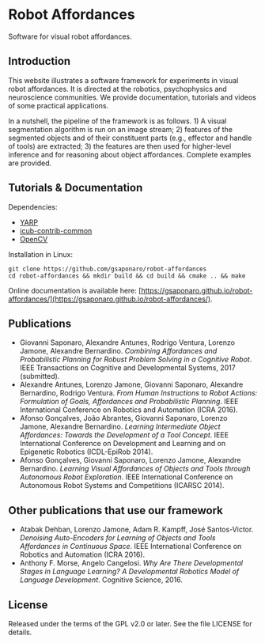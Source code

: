 # Robot Affordances

Software for visual robot affordances.

## Introduction

This website illustrates a software framework for experiments in visual robot affordances. It is directed at the robotics, psychophysics and neuroscience communities. We provide documentation, tutorials and videos of some practical applications.

In a nutshell, the pipeline of the framework is as follows. 1) A visual segmentation algorithm is run on an image stream; 2) features of the segmented objects and of their constituent parts (e.g., effector and handle of tools) are extracted; 3) the features are then used for higher-level inference and for reasoning about object affordances. Complete examples are provided.

## Tutorials & Documentation

Dependencies:

- [YARP](https://github.com/robotology/yarp)
- [icub-contrib-common](https://github.com/robotology/icub-contrib-common)
- [OpenCV](http://opencv.org/downloads.html)

Installation in Linux:

```
git clone https://github.com/gsaponaro/robot-affordances
cd robot-affordances && mkdir build && cd build && cmake .. && make
```

Online documentation is available here: [https://gsaponaro.github.io/robot-affordances/](https://gsaponaro.github.io/robot-affordances/).

## Publications

* Giovanni Saponaro, Alexandre Antunes, Rodrigo Ventura, Lorenzo Jamone, Alexandre Bernardino. *Combining Affordances and Probabilistic Planning for Robust Problem Solving in a Cognitive Robot*. IEEE Transactions on Cognitive and Developmental Systems, 2017 (submitted).
* Alexandre Antunes, Lorenzo Jamone, Giovanni Saponaro, Alexandre Bernardino, Rodrigo Ventura. *From Human Instructions to Robot Actions: Formulation of Goals, Affordances and Probabilistic Planning*. IEEE International Conference on Robotics and Automation (ICRA 2016).
* Afonso Gonçalves, João Abrantes, Giovanni Saponaro, Lorenzo Jamone, Alexandre Bernardino. *Learning Intermediate Object Affordances: Towards the Development of a Tool Concept*. IEEE International Conference on Development and Learning and on Epigenetic Robotics (ICDL-EpiRob 2014).
* Afonso Gonçalves, Giovanni Saponaro, Lorenzo Jamone, Alexandre Bernardino. *Learning Visual Affordances of Objects and Tools through Autonomous Robot Exploration*. IEEE International Conference on Autonomous Robot Systems and Competitions (ICARSC 2014).

## Other publications that use our framework

* Atabak Dehban, Lorenzo Jamone, Adam R. Kampff, José Santos-Victor. *Denoising Auto-Encoders for Learning of Objects and Tools Affordances in Continuous Space*. IEEE International Conference on Robotics and Automation (ICRA 2016).
* Anthony F. Morse, Angelo Cangelosi. *Why Are There Developmental Stages in Language Learning? A Developmental Robotics Model of Language Development*. Cognitive Science, 2016.

## License

Released under the terms of the GPL v2.0 or later. See the file LICENSE for details.
